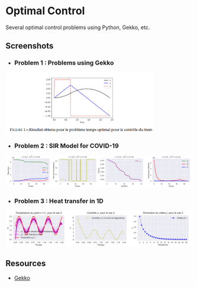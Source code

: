 # Optimal Control
Several optimal control problems using Python, Gekko, etc.


## Screenshots

- ### Problem 1 : Problems using Gekko
<img src="./TP1/PB1_IMG.png" alt="drawing" width="400"/>

- ### Problem 2 : SIR Model for COVID-19
<img src="./TP2/PB2_IMG.png" alt="drawing" width="600"/>

- ### Problem 3 : Heat transfer in 1D
<img src="./TP3/PB3_IMG.png" alt="drawing" width="600"/>


## Resources
- [Gekko](https://gekko.readthedocs.io/en/latest/)
